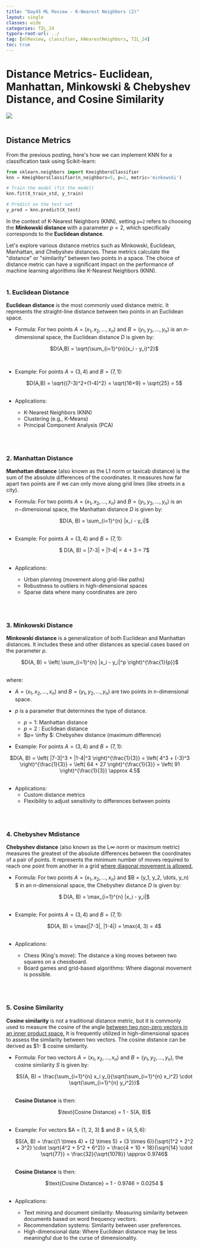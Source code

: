 ```yaml
---
title: "Day45 ML Review - K-Nearest Neighbors (2)"
layout: single
classes: wide
categories: TIL_24
typora-root-url: ../
tag: [mlReview, classifier, kNearestNeighbors, TIL_24]
toc: true 
---
```


# Distance Metrics- Euclidean, Manhattan, Minkowski & Chebyshev Distance, and Cosine Similarity 

<img src="/blog/images/2024-08-02-TIL24_Day45/66A54CB5-5074-4B7B-BBBD-D3401CCCDC39.jpeg"><br><br>



## Distance Metrics

From the previous posting, here's how we can implement KNN for a classification task using Scikit-learn:

```python
from sklearn.neighbors import KneighborsClassifier
knn = KmeighborsClassifier(n_neighbors=5, p=2, metric='minkowski')

# Train the model (fit the model)
knn.fit(X_train_std, y_train)

# Predict on the test set
y_pred = knn.predict(X_test)
```



In the context of K-Nearest Neighbors (KNN), setting `p=2` refers to choosing the <b>Minkowski distance </b> with a parameter $p=2$, which specifically corresponds to the <b>Euclidean distance</b>. 

Let's explore various distance metrics such as Minkowski, Euclidean, Manhattan, and Chebyshev distances. These metrics calculate the "distance" or "similarity" between two points in a space. The choice of distance metric can have a significant impact on the performance of machine learning algorithms like K-Nearest Neighbors (KNN).<br><br>

### 1. Euclidean Distance

**Euclidean distance** is the most commonly used distance metric. It represents the straight-line distance between two points in an Euclidean space.

- Formula:
  For two points $A = (x_1, x_2, \dots, x_n)$ and $B= (y_1, y_2, \dots, y_n)$ is an $n$- dimensional space, the Euclidean distance $D$ is given by:

  <center> 
    $D(A,B) = \sqrt{\sum_{i=1}^{n}(x_i - y_i)^2}$
  </center>

<br>

- Example:
  For points $A=(3,4)$ and $B=(7,1)$:

  <center>
    $D(A,B) = \sqrt{(7-3)^2+(1-4)^2} = \sqrt{16+9} = \sqrt{25} = 5$
  </center><br>

- Applications:
  - K-Nearest Neighbors (KNN)
  - Clustering (e.g., K-Means)
  - Principal Component Analysis (PCA)

<br><Br>

### 2. Manhattan Distance

<b>Manhattan distance</b> (also known as the L1 norm or taxicab distance) is the sum of the absolute differences of the coordinates. It measures how far apart two points are if we can only move along grid lines (like streets in a city).

- Formula:
  For two points $A=(x_1,x_2, \dots, x_n)$ and $B=(y_1, y_2, \dots, y_n)$ is an $n-$dimensional space, the Manhattan distance $D$ is given by:

  <center> 
  $D(A, B) = \sum_{i=1}^{n} |x_i - y_i|$ <br><br>
  </center>
  
  
- Example:
  For points $A=(3,4)$ and $B=(7,1)$:

  <center>
  $  D(A, B) = |7-3| + |1-4| = 4 + 3 = 7$
  <br><br>
  </center>

- Applications:

  - Urban planning (movement along grid-like paths)
  - Robustness to outliers in high-dimensional spaces
  - Sparse data where many coordinates are zero

<br><br>

### 3. Minkowski Distance

**Minkowski distance** is a generalization of both Euclidean and Manhattan distances. It includes these and other distances as special cases based on the parameter $p$. 

<center>
  $D(A, B) = \left( \sum_{i=1}^{n} |x_i - y_i|^p \right)^{\frac{1}{p}}$ <br><br>
 </center>

 where:
   - $A = (x_1, x_2, \dots, x_n)$ and $B = (y_1, y_2, \dots, y_n)$ are two points in $n$-dimensional space.<br>
   - $p$ is a parameter that determines the type of distance. 

     - $p=1$: Manhattan distance
     - $p=2$ : Euclidean distance
     - $p= \infty $: Chebyshev distance (maximum difference)

     

- Example:
  For points $A=(3,4)$ and $B=(7,1)$:

<center>
  $D(A, B) = \left( |7-3|^3 + |1-4|^3 \right)^{\frac{1}{3}} = \left( 4^3 + (-3)^3 \right)^{\frac{1}{3}} = \left( 64 + 27 \right)^{\frac{1}{3}} = \left( 91 \right)^{\frac{1}{3}} \approx 4.5$ <br><br>
</center>

- Applications:
  - Custom distance metrics
  - Flexibility to adjust sensitivity to differences between points

<br><Br>

### 4. Chebyshev Mdistance

**Chebyshev distance** (also known as the L$\infty$ norm or maximum metric) measures the greatest of the absolute differences between the coordinates of a pair of points. It represents the minimum number of moves required to reach one point from another in a grid <u>where diagonal movement is allowed.</u> 

- Formula:
  For two points $A = (x_1, x_2, \dots, x_n)$ and $B = (y_1, y_2, \dots, y_n) $ in an $n$-dimensional space, the Chebyshev distance $D$ is given by:

  <center>
  $  D(A, B) = \max_{i=1}^{n} |x_i - y_i|$ <br><br>
  </center>

- Example:
  For points $A = (3, 4)$ and $B = (7, 1)$:

  <center>
    $D(A, B) = \max(|7-3|, |1-4|) = \max(4, 3) = 4$ <Br><br>
  </center>

- Applications:
  - Chess (King's move): The distance a king moves between two squares on a chessboard.
  - Board games and grid-based algorithms: Where diagonal movement is possible.

<br><Br>

### 5. Cosine Similarity

<b>Cosine similarity</b> is not a traditional distance metric, but it is commonly used to measure the cosine of the angle <u>between two non-zero vectors in an inner product space.</u> It is frequently utilized in high-dimensional spaces to assess the similarity between two vectors. The cosine distance can be derived as $1- $ cosine similarity.

- Formula:
  For two vectors $A = (x_1, x_2, \dots, x_n)$ and $B = (y_1, y_2, \dots, y_n)$, the cosine similarity $S$ is given by:

  <center>
    $S(A, B) = \frac{\sum_{i=1}^{n} x_i y_i}{\sqrt{\sum_{i=1}^{n} x_i^2} \cdot \sqrt{\sum_{i=1}^{n} y_i^2}}$ <br><br>
  </center>

  **Cosine Distance** is then:

  <center>
    $\text{Cosine Distance} = 1 - S(A, B)$ <br><br>
  </center>



- Example:
  For vectors $A = (1, 2, 3) $ and $B = (4, 5, 6)$:

  <center>
    $S(A, B) = \frac{(1 \times 4) + (2 \times 5) + (3 \times 6)}{\sqrt{1^2 + 2^2 + 3^2} \cdot \sqrt{4^2 + 5^2 + 6^2}} = \frac{4 + 10 + 18}{\sqrt{14} \cdot \sqrt{77}} = \frac{32}{\sqrt{1078}} \approx 0.9746$ <br><Br>
  </center>

  **Cosine Distance** is then:

  <center>
    $\text{Cosine Distance} = 1 - 0.9746 = 0.0254 $<Br><br>
  </center>

- Applications:

  - Text mining and document similarity: Measuring similarity between documents based on word frequency vectors.
  - Recommendation systems: Similarity between user preferences.
  - High-dimensional data: Where Euclidean distance may be less meaningful due to the curse of dimensionality.

<br><br>
